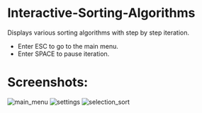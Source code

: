 # Interactive-Sorting-Algorithms
Displays various sorting algorithms with step by step iteration.

- Enter ESC to go to the main menu.
- Enter SPACE to pause iteration.

# Screenshots:
![main_menu](https://user-images.githubusercontent.com/49791407/158735030-a4c4c570-18d2-47c5-b78d-ad281ed3c98a.png)
![settings](https://user-images.githubusercontent.com/49791407/158735037-f9f09024-104e-4987-a505-0f395df3e181.png)
![selection_sort](https://user-images.githubusercontent.com/49791407/158735042-7ba215e2-bcb7-46aa-a228-2ee7139f1b65.png)
